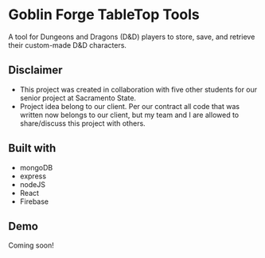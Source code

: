 # Goblin Forge TableTop Tools
A tool for Dungeons and Dragons (D&D) players to store, save, and retrieve their custom-made D&D characters. 

## Disclaimer
* This project was created in collaboration with five other students for our senior project at Sacramento State.
* Project idea belong to our client. Per our contract all code that was written now belongs to our client, but my team and I are allowed to share/discuss this project with others.

## Built with
* mongoDB
* express
* nodeJS
* React
* Firebase

## Demo
Coming soon!
